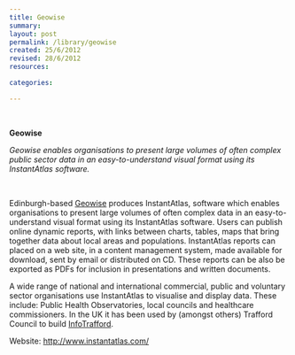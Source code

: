 ```yaml
---
title: Geowise
summary: 
layout: post
permalink: /library/geowise
created: 25/6/2012
revised: 28/6/2012
resources:

categories:

---
```


<p>﻿</p>
<p><strong>Geowise</strong></p>
<p><em>Geowise enables organisations to present large volumes of often complex public sector data in an easy-to-understand visual format using its InstantAtlas software.</em></p>
<p> </p>
<p>Edinburgh-based <a href="http://www.instantatlas.com/" rel="nofollow">Geowise</a> produces InstantAtlas, software which enables organisations to present large volumes of often complex data in an easy-to-understand visual format using its InstantAtlas software. Users can publish online dynamic reports, with links between charts, tables, maps that bring together data about local areas and populations. InstantAtlas reports can placed on a web site, in a content management system, made available for download, sent by email or distributed on CD. These reports can be also be exported as PDFs for inclusion in presentations and written documents.</p>
<p>A wide range of national and international commercial, public and voluntary sector organisations use InstantAtlas to visualise and display data. These include: Public Health Observatories, local councils and healthcare commissioners. In the UK it has been used by (amongst others) Trafford Council to build <a href="http://www.data.gov.uk/library/InfoTrafford" rel="nofollow">InfoTrafford</a>.</p>
<p>Website: <a href="http://www.instantatlas.com/" rel="nofollow">http://www.instantatlas.com/</a></p>
